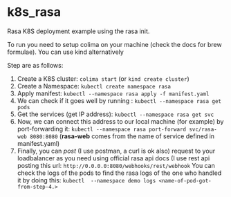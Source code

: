 # k8s_rasa

Rasa K8S deployment example using the rasa init.

To run you need to setup colima on your machine (check the docs for brew formulae).
You can use kind alternatively

Step are as follows:

1. Create a K8S cluster: `colima start` (or `kind create cluster`) 
2. Create a Namespace: `kubectl create namespace rasa`
3. Apply manifest: `kubectl --namespace rasa apply -f manifest.yaml`
4. We can check if it goes well by running : `kubectl --namespace rasa get pods`
6. Get the services (get IP address): `kubectl --namespace rasa get svc`
7. Now, we can connect this address to our local machine (for example) by port-forwarding it: `kubectl --namespace rasa port-forward svc/rasa-web 8080:8080` (**rasa-web** comes from the name of service defined in manifest.yaml)
8. Finally, you can *post* (I use postman, a curl is ok also) request to your loadbalancer as you need using official rasa api docs (I use rest api posting this url: `http://0.0.0.0:8080/webhooks/rest/webhook`
You can check the logs of the pods to find the rasa logs of the one who handled it by doing this:
`kubectl  --namespace demo logs <name-of-pod-got-from-step-4.>`

